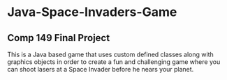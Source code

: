 # Java-Space-Invaders-Game
## Comp 149 Final Project
This is a Java based game that uses custom defined classes along with graphics objects in order to create a fun and challenging game where you can shoot lasers at a Space Invader before he nears your planet.
